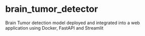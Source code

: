 # brain_tumor_detector
Brain Tumor detection model deployed and integrated into a web application using Docker, FastAPI and Streamlit
